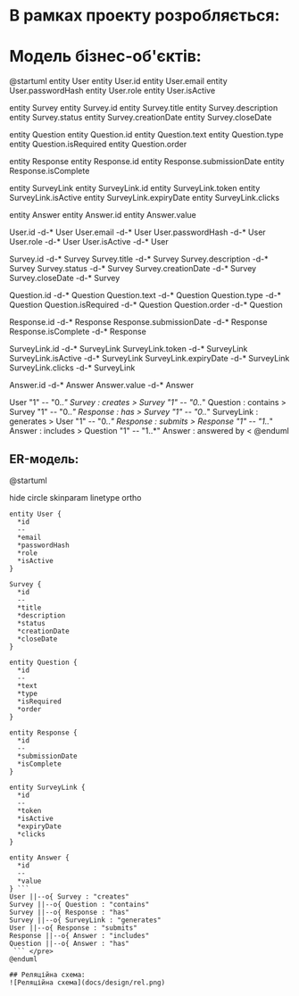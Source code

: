 # В рамках проекту розробляється: 

# Модель бізнес-об'єктів:
@startuml
entity User
entity User.id
entity User.email
entity User.passwordHash
entity User.role
entity User.isActive

entity Survey
entity Survey.id
entity Survey.title
entity Survey.description
entity Survey.status
entity Survey.creationDate
entity Survey.closeDate

entity Question
entity Question.id
entity Question.text
entity Question.type
entity Question.isRequired
entity Question.order

entity Response
entity Response.id
entity Response.submissionDate
entity Response.isComplete

entity SurveyLink
entity SurveyLink.id
entity SurveyLink.token
entity SurveyLink.isActive
entity SurveyLink.expiryDate
entity SurveyLink.clicks

entity Answer
entity Answer.id
entity Answer.value

User.id     -d-* User
User.email  -d-* User
User.passwordHash -d-* User
User.role   -d-* User
User.isActive -d-* User

Survey.id          -d-* Survey
Survey.title       -d-* Survey
Survey.description -d-* Survey
Survey.status      -d-* Survey
Survey.creationDate -d-* Survey
Survey.closeDate   -d-* Survey

Question.id        -d-* Question
Question.text      -d-* Question
Question.type      -d-* Question
Question.isRequired -d-* Question
Question.order     -d-* Question

Response.id         -d-* Response
Response.submissionDate -d-* Response
Response.isComplete -d-* Response

SurveyLink.id      -d-* SurveyLink
SurveyLink.token   -d-* SurveyLink
SurveyLink.isActive -d-* SurveyLink
SurveyLink.expiryDate -d-* SurveyLink
SurveyLink.clicks  -d-* SurveyLink

Answer.id          -d-* Answer
Answer.value       -d-* Answer

User "1" -- "0..*" Survey : creates >
Survey "1" -- "0..*" Question : contains >
Survey "1" -- "0..*" Response : has >
Survey "1" -- "0..*" SurveyLink : generates >
User "1" -- "0..*" Response : submits >
Response "1" -- "1..*" Answer : includes >
Question "1" -- "1..*" Answer : answered by <
@enduml

## ER-модель:
@startuml

hide circle
skinparam linetype ortho
```
entity User {
  *id
  --
  *email
  *passwordHash
  *role
  *isActive
}

Survey {
  *id
  --
  *title
  *description
  *status
  *creationDate
  *closeDate
}

entity Question {
  *id
  --
  *text
  *type
  *isRequired
  *order
}

entity Response {
  *id
  --
  *submissionDate
  *isComplete
}

entity SurveyLink {
  *id
  --
  *token
  *isActive
  *expiryDate
  *clicks
}

entity Answer {
  *id
  --
  *value
} ```
User ||--o{ Survey : "creates"
Survey ||--o{ Question : "contains"
Survey ||--o{ Response : "has"
Survey ||--o{ SurveyLink : "generates"
User ||--o{ Response : "submits"
Response ||--o{ Answer : "includes"
Question ||--o{ Answer : "has"
 ``` </pre>
@enduml

## Реляційна схема:
![Реляційна схема](docs/design/rel.png)
